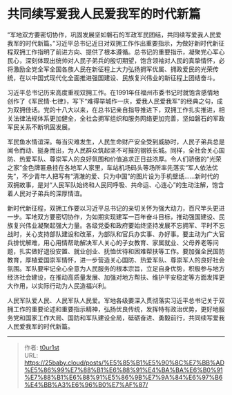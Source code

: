 # 共同续写爱我人民爱我军的时代新篇


“军地双方要密切协作，巩固发展坚如磐石的军政军民团结，共同续写爱我人民爱我军的时代新篇。”习近平总书记近日对双拥工作作出重要指示，为做好新时代新征程双拥工作指明了前进方向、提供了根本遵循。总书记的重要指示，凝聚党心军心民心，深刻体现出统帅对人民子弟兵的殷切期望，饱含领袖对人民的真挚情怀，必将激励全党全军全国各族人民在新征程上大力弘扬拥军优属、拥政爱民的光荣传统，在以中国式现代化全面推进强国建设、民族复兴伟业的新征程上团结奋斗。

习近平总书记历来高度重视双拥工作。在1991年任福州市委书记时就饱含感情地创作了《军民情·七律》，写下“难得举城作一庆，爱我人民爱我军”的经典之句，成为双拥佳话。党的十八大以来，在总书记亲自指导推进下，双拥工作扎实推进，相关法律法规体系更加健全，全社会拥军组织和服务网络更加完善，坚如磐石的军政军民关系不断巩固发展。

军民鱼水情谊深。每当灾难发生，人民生命财产安全受到威胁时，人民子弟兵总是闻令而动、挺身而出，为人民群众筑起坚不可摧的钢铁长城。同样，全社会关心国防、热爱军队、尊崇军人的良好氛围和价值追求正日益浓厚。令人们骄傲的“光荣之家”金色牌匾悬挂在各地军人家里，车站机场码头等场所率先落实“军人依法优先”，不少青年人把写有“清澈的爱、只为中国”的图片设为手机壁纸……新时代的双拥故事，是对“人民军队始终和人民同呼吸、共命运、心连心”的生动注解，饱含着人民对子弟兵的深厚情谊。

新时代新征程，双拥工作要以习近平总书记的亲切关怀为强大动力，百尺竿头更进一步。军地双方要密切协作，为如期实现建军一百年奋斗目标，推动强国建设、民族复兴伟业凝聚起强大力量。各级党委和政府要始终坚持发展不忘拥军、平时不忘战时，关心支持部队建设和改革，为部队和官兵办实事、办好事。要主动为广大官兵排忧解难，用心用情帮助解决军人关心的子女教育、家属就业、父母养老等问题，扎实做好退役安置、就业创业、抚恤优待和困难帮扶等工作。要加强全民国防教育，厚植爱国崇军情怀，进一步营造关心国防、热爱军队、尊崇军人的良好社会氛围。军队要牢记全心全意为人民服务的根本宗旨，立足自身优势，积极参与地方经济社会建设，在推动高质量发展、加强对地方帮扶、维护平安稳定等方面发挥更大作用，以实际行动为人民造福兴利。

人民军队爱人民、人民军队人民爱。军地各级要深入贯彻落实习近平总书记关于双拥工作的重要论述和重要指示精神，弘扬优良传统，发挥特有政治优势，更好地服务党和国家工作大局、国防和军队建设全局，砥砺奋进、勇毅前行，共同续写爱我人民爱我军的时代新篇。

---

> 作者: [t0ur1st](https://github.com/tyd2000)  
> URL: https://25baby.cloud/posts/%E5%85%B1%E5%90%8C%E7%BB%AD%E5%86%99%E7%88%B1%E6%88%91%E4%BA%BA%E6%B0%91%E7%88%B1%E6%88%91%E5%86%9B%E7%9A%84%E6%97%B6%E4%BB%A3%E6%96%B0%E7%AF%87/  

